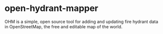 # open-hydrant-mapper
OHM is a simple, open source tool for adding and updating fire hydrant data in OpenStreetMap, the free and editable map of the world.

